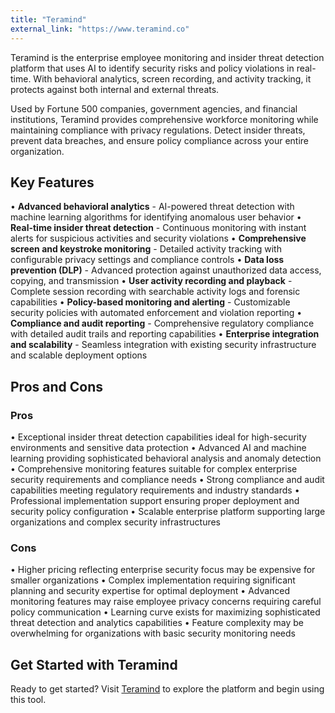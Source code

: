 ```yaml
---
title: "Teramind"
external_link: "https://www.teramind.co"
---
```

Teramind is the enterprise employee monitoring and insider threat detection platform that uses AI to identify security risks and policy violations in real-time. With behavioral analytics, screen recording, and activity tracking, it protects against both internal and external threats.

Used by Fortune 500 companies, government agencies, and financial institutions, Teramind provides comprehensive workforce monitoring while maintaining compliance with privacy regulations. Detect insider threats, prevent data breaches, and ensure policy compliance across your entire organization.

## Key Features

• **Advanced behavioral analytics** - AI-powered threat detection with machine learning algorithms for identifying anomalous user behavior
• **Real-time insider threat detection** - Continuous monitoring with instant alerts for suspicious activities and security violations
• **Comprehensive screen and keystroke monitoring** - Detailed activity tracking with configurable privacy settings and compliance controls
• **Data loss prevention (DLP)** - Advanced protection against unauthorized data access, copying, and transmission
• **User activity recording and playback** - Complete session recording with searchable activity logs and forensic capabilities
• **Policy-based monitoring and alerting** - Customizable security policies with automated enforcement and violation reporting
• **Compliance and audit reporting** - Comprehensive regulatory compliance with detailed audit trails and reporting capabilities
• **Enterprise integration and scalability** - Seamless integration with existing security infrastructure and scalable deployment options

## Pros and Cons

### Pros
• Exceptional insider threat detection capabilities ideal for high-security environments and sensitive data protection
• Advanced AI and machine learning providing sophisticated behavioral analysis and anomaly detection
• Comprehensive monitoring features suitable for complex enterprise security requirements and compliance needs
• Strong compliance and audit capabilities meeting regulatory requirements and industry standards
• Professional implementation support ensuring proper deployment and security policy configuration
• Scalable enterprise platform supporting large organizations and complex security infrastructures

### Cons
• Higher pricing reflecting enterprise security focus may be expensive for smaller organizations
• Complex implementation requiring significant planning and security expertise for optimal deployment
• Advanced monitoring features may raise employee privacy concerns requiring careful policy communication
• Learning curve exists for maximizing sophisticated threat detection and analytics capabilities
• Feature complexity may be overwhelming for organizations with basic security monitoring needs

## Get Started with Teramind

Ready to get started? Visit [Teramind](https://www.teramind.co) to explore the platform and begin using this tool.